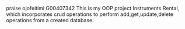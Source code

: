 praise ojofeitimi G00407342
This is my OOP project Instruments Rental, which incorporates crud operations to perform add,get,update,delete operations from a created database.
